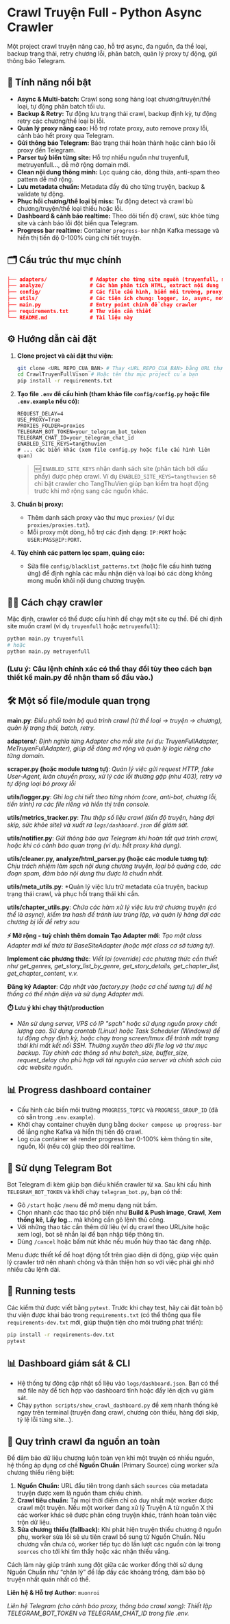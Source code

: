 # Crawl Truyện Full - Python Async Crawler

Một project crawl truyện nâng cao, hỗ trợ async, đa nguồn, đa thể loại, backup trạng thái, retry chương lỗi, phân batch, quản lý proxy tự động, gửi thông báo Telegram.

## 🚀 Tính năng nổi bật

-   **Async & Multi-batch:** Crawl song song hàng loạt chương/truyện/thể loại, tự động phân batch tối ưu.
-   **Backup & Retry:** Tự động lưu trạng thái crawl, backup định kỳ, tự động retry các chương/thể loại bị lỗi.
-   **Quản lý proxy nâng cao:** Hỗ trợ rotate proxy, auto remove proxy lỗi, cảnh báo hết proxy qua Telegram.
-   **Gửi thông báo Telegram:** Báo trạng thái hoàn thành hoặc cảnh báo lỗi proxy đến Telegram.
-   **Parser tuỳ biến từng site:** Hỗ trợ nhiều nguồn như truyenfull, metruyenfull..., dễ mở rộng domain mới.
-   **Clean nội dung thông minh:** Lọc quảng cáo, dòng thừa, anti-spam theo pattern dễ mở rộng.
-   **Lưu metadata chuẩn:** Metadata đầy đủ cho từng truyện, backup & validate tự động.
-   **Phục hồi chương/thể loại bị miss:** Tự động detect và crawl bù chương/truyện/thể loại thiếu hoặc lỗi.
-   **Dashboard & cảnh báo realtime:** Theo dõi tiến độ crawl, sức khỏe từng site và cảnh báo lỗi đột biến qua Telegram.
-   **Progress bar realtime:** Container `progress-bar` nhận Kafka message và hiển thị tiến độ 0-100% cùng chi tiết truyện.

## 🗂️ Cấu trúc thư mục chính
```json
├── adapters/              # Adapter cho từng site nguồn (truyenfull, metruyenfull,...)
├── analyze/               # Các hàm phân tích HTML, extract nội dung
├── config/                # Các file cấu hình, biến môi trường, proxy, pattern blacklist
├── utils/                 # Các tiện ích chung: logger, io, async, notifier,...
├── main.py                # Entry point chính để chạy crawler
├── requirements.txt       # Thư viện cần thiết
└── README.md              # Tài liệu này
```

## ⚙️ Hướng dẫn cài đặt

1.  **Clone project và cài đặt thư viện:**
    ```bash
    git clone <URL_REPO_CUA_BAN> # Thay <URL_REPO_CUA_BAN> bằng URL thực tế
    cd CrawlTruyenFullVison # Hoặc tên thư mục project của bạn
    pip install -r requirements.txt
    ```

2.  **Tạo file `.env` để cấu hình (tham khảo file `config/config.py` hoặc file `.env.example` nếu có):**
    ```env
    REQUEST_DELAY=4
    USE_PROXY=True
    PROXIES_FOLDER=proxies
    TELEGRAM_BOT_TOKEN=your_telegram_bot_token
    TELEGRAM_CHAT_ID=your_telegram_chat_id
    ENABLED_SITE_KEYS=tangthuvien
    # ... các biến khác (xem file config.py hoặc file cấu hình liên quan)
    ```

    > 🆕 `ENABLED_SITE_KEYS` nhận danh sách site (phân tách bởi dấu phẩy) được phép crawl. 
    > Ví dụ `ENABLED_SITE_KEYS=tangthuvien` sẽ chỉ bật crawler cho TangThuVien giúp bạn kiểm tra hoạt động trước khi mở rộng sang các nguồn khác.

3.  **Chuẩn bị proxy:**
    * Thêm danh sách proxy vào thư mục `proxies/` (ví dụ: `proxies/proxies.txt`).
    * Mỗi proxy một dòng, hỗ trợ các định dạng: `IP:PORT` hoặc `USER:PASS@IP:PORT`.

4.  **Tùy chỉnh các pattern lọc spam, quảng cáo:**
    * Sửa file `config/blacklist_patterns.txt` (hoặc file cấu hình tương ứng) để định nghĩa các mẫu nhận diện và loại bỏ các dòng không mong muốn khỏi nội dung chương truyện.

## 🏃‍♂️ Cách chạy crawler

Mặc định, crawler có thể được cấu hình để chạy một site cụ thể. Để chỉ định site muốn crawl (ví dụ `truyenfull` hoặc `metruyenfull`):

```bash
python main.py truyenfull
# hoặc
python main.py metruyenfull
```
### (Lưu ý: Câu lệnh chính xác có thể thay đổi tùy theo cách bạn thiết kế main.py để nhận tham số đầu vào.)

## 🛠️ Một số file/module quan trọng

**main.py**: *Điều phối toàn bộ quá trình crawl (từ thể loại → truyện → chương), quản lý trạng thái, batch, retry.*

**adapters/**: *Định nghĩa từng Adapter cho mỗi site (ví dụ: TruyenFullAdapter, MeTruyenFullAdapter), giúp dễ dàng mở rộng và quản lý logic riêng cho từng domain.*

**scraper.py (hoặc module tương tự)**: *Quản lý việc gửi request HTTP, fake User-Agent, luân chuyển proxy, xử lý các lỗi thường gặp (như 403), retry và tự động loại bỏ proxy lỗi*

**utils/logger.py**: *Ghi log chi tiết theo từng nhóm (core, anti-bot, chương lỗi, tiến trình) ra các file riêng và hiển thị trên console.*

**utils/metrics_tracker.py**: *Thu thập số liệu crawl (tiến độ truyện, hàng đợi skip, sức khỏe site) và xuất ra `logs/dashboard.json` để giám sát.*

**utils/notifier.py**: *Gửi thông báo qua Telegram khi hoàn tất quá trình crawl, hoặc khi có cảnh báo quan trọng (ví dụ: hết proxy khả dụng).*

**utils/cleaner.py, analyze/html_parser.py (hoặc các module tương tự)**: *Chịu trách nhiệm làm sạch nội dung chương truyện, loại bỏ quảng cáo, các đoạn spam, đảm bảo nội dung thu được là chuẩn nhất.*

**utils/meta_utils.py**: *Quản lý việc lưu trữ metadata của truyện, backup trạng thái crawl, và phục hồi trạng thái khi cần.

**utils/chapter_utils.py**: *Chứa các hàm xử lý việc lưu trữ chương truyện (có thể là async), kiểm tra hash để tránh lưu trùng lặp, và quản lý hàng đợi các chương bị lỗi để retry sau*

**⚡ Mở rộng - tuỳ chỉnh thêm domain**
**Tạo Adapter mới**: *Tạo một class Adapter mới kế thừa từ BaseSiteAdapter (hoặc một class cơ sở tương tự).*

**Implement các phương thức**: *Viết lại (override) các phương thức cần thiết như get_genres, get_story_list_by_genre, get_story_details, get_chapter_list, get_chapter_content, v.v.*

**Đăng ký Adapter**: *Cập nhật vào factory.py (hoặc cơ chế tương tự) để hệ thống có thể nhận diện và sử dụng Adapter mới.*

**⏱️ Lưu ý khi chạy thật/production**

-   *Nên sử dụng server, VPS có IP "sạch" hoặc sử dụng nguồn proxy chất lượng cao.
    Sử dụng crontab (Linux) hoặc Task Scheduler (Windows) để tự động chạy định kỳ, hoặc chạy trong screen/tmux để tránh mất trạng thái khi mất kết nối SSH.
    Thường xuyên theo dõi file log và thư mục backup.
Tùy chỉnh các thông số như batch_size, buffer_size, request_delay cho phù hợp với tài  nguyên của server và chính sách của các website nguồn.*

## 📊 Progress dashboard container

-   Cấu hình các biến môi trường `PROGRESS_TOPIC` và `PROGRESS_GROUP_ID` (đã có sẵn trong `.env.example`).
-   Khởi chạy container chuyên dụng bằng `docker compose up progress-bar` để lắng nghe Kafka và hiển thị tiến độ crawl.
-   Log của container sẽ render progress bar 0-100% kèm thông tin site, nguồn, lỗi (nếu có) giúp theo dõi realtime.

## 🤖 Sử dụng Telegram Bot

Bot Telegram đi kèm giúp bạn điều khiển crawler từ xa. Sau khi cấu hình
`TELEGRAM_BOT_TOKEN` và khởi chạy `telegram_bot.py`, bạn có thể:

-   Gõ `/start` hoặc `/menu` để mở menu dạng nút bấm.
-   Chọn nhanh các thao tác phổ biến như **Build & Push image**, **Crawl**,
    **Xem thống kê**, **Lấy log**... mà không cần gõ lệnh thủ công.
-   Với những thao tác cần thêm dữ liệu (ví dụ crawl theo URL/site hoặc
    xem log), bot sẽ nhắn lại để bạn nhập tiếp thông tin.
-   Dùng `/cancel` hoặc bấm nút khác nếu muốn hủy thao tác đang nhập.

Menu được thiết kế để hoạt động tốt trên giao diện di động, giúp việc
quản lý crawler trở nên nhanh chóng và thân thiện hơn so với việc phải
ghi nhớ nhiều câu lệnh dài.

## 🧪 Running tests

Các kiểm thử được viết bằng `pytest`. Trước khi chạy test, hãy cài đặt toàn bộ
thư viện được khai báo trong `requirements.txt` (có thể thông qua file
`requirements-dev.txt` mới, giúp thuận tiện cho môi trường phát triển):

```bash
pip install -r requirements-dev.txt
pytest
```

## 📊 Dashboard giám sát & CLI

-   Hệ thống tự động cập nhật số liệu vào `logs/dashboard.json`. Bạn có thể mở
    file này để tích hợp vào dashboard tĩnh hoặc đẩy lên dịch vụ giám sát.
-   Chạy `python scripts/show_crawl_dashboard.py` để xem nhanh thống kê ngay
    trên terminal (truyện đang crawl, chương còn thiếu, hàng đợi skip, tỷ lệ
    lỗi từng site...).

## 🔄 Quy trình crawl đa nguồn an toàn

Để đảm bảo dữ liệu chương luôn toàn vẹn khi một truyện có nhiều nguồn, hệ thống
áp dụng cơ chế **Nguồn Chuẩn** (Primary Source) cùng worker sửa chương thiếu
riêng biệt:

1. **Nguồn Chuẩn:** URL đầu tiên trong danh sách `sources` của metadata truyện
   được xem là nguồn tham chiếu chính.
2. **Crawl tiêu chuẩn:** Tại mọi thời điểm chỉ có duy nhất một worker được crawl
   một truyện. Nếu một worker đang xử lý Truyện A từ nguồn X thì các worker khác
   sẽ được phân công truyện khác, tránh hoàn toàn việc trộn dữ liệu.
3. **Sửa chương thiếu (fallback):** Khi phát hiện truyện thiếu chương ở nguồn
   phụ, worker sửa lỗi sẽ ưu tiên crawl bổ sung từ Nguồn Chuẩn. Nếu chương vẫn
   chưa có, worker tiếp tục dò lần lượt các nguồn còn lại trong `sources` cho
   tới khi tìm thấy hoặc xác nhận thiếu vắng.

Cách làm này giúp tránh xung đột giữa các worker đồng thời sử dụng Nguồn Chuẩn
như “chân lý” để lấp đầy các khoảng trống, đảm bảo bộ truyện nhất quán nhất
có thể.

**Liên hệ & Hỗ trợ**
**Author**: `muonroi`

*Liên hệ Telegram (cho cảnh báo proxy, thông báo crawl xong): Thiết lập TELEGRAM_BOT_TOKEN và TELEGRAM_CHAT_ID trong file .env.*
